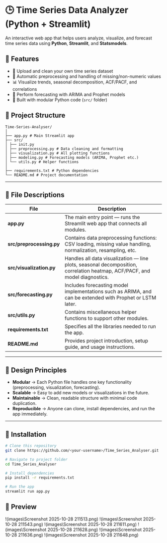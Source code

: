 
# 🕒 Time Series Data Analyzer (Python + Streamlit)

An interactive web app that helps users analyze, visualize, and forecast time series data using **Python**, **Streamlit**, and **Statsmodels**.

## 🚀 Features
- 📂 Upload and clean your own time series dataset
- 🧹 Automatic preprocessing and handling of missing/non-numeric values
- 📊 Visualize trends, seasonal decomposition, ACF/PACF, and correlations
- 🔮 Perform forecasting with ARIMA and Prophet models
- 🧠 Built with modular Python code (`src/` folder)

## 🧱 Project Structure
```
Time-Series-Analyser/ 
│
├── app.py # Main Streamlit app
├── src/
│ ├── init.py
│ ├── preprocessing.py # Data cleaning and formatting
│ ├── visualization.py # All plotting functions
│ ├── modeling.py # Forecasting models (ARIMA, Prophet etc.)
│ └── utils.py # Helper functions
│
├── requirements.txt # Python dependencies
└── README.md # Project documentation
```
---

## 🧩 File Descriptions

| File | Description |
|------|--------------|
| **app.py** | The main entry point — runs the Streamlit web app that connects all modules. |
| **src/preprocessing.py** | Contains data preprocessing functions: CSV loading, missing value handling, normalization, resampling, etc. |
| **src/visualization.py** | Handles all data visualization — line plots, seasonal decomposition, correlation heatmap, ACF/PACF, and model diagnostics. |
| **src/forecasting.py** | Includes forecasting model implementations such as ARIMA, and can be extended with Prophet or LSTM later. |
| **src/utils.py** | Contains miscellaneous helper functions to support other modules. |
| **requirements.txt** | Specifies all the libraries needed to run the app. |
| **README.md** | Provides project introduction, setup guide, and usage instructions. |

---

## 🧠 Design Principles

- **Modular** → Each Python file handles one key functionality (preprocessing, visualization, forecasting).  
- **Scalable** → Easy to add new models or visualizations in the future.  
- **Maintainable** → Clean, readable structure with minimal code duplication.  
- **Reproducible** → Anyone can clone, install dependencies, and run the app immediately.

---

## 🧩 Installation

```bash
# Clone this repository
git clone https://github.com/<your-username>/Time_Series_Analyser.git

# Navigate to project folder
cd Time_Series_Analyser

# Install dependencies
pip install -r requirements.txt

# Run the app
streamlit run app.py
```

## 📸 Preview
!(images\Screenshot 2025-10-28 211513.png)
!(images\Screenshot 2025-10-28 211543.png)
!(images\Screenshot 2025-10-28 211611.png)
!(images\Screenshot 2025-10-28 211628.png)
!(images\Screenshot 2025-10-28 211636.png)
!(images\Screenshot 2025-10-28 211648.png)